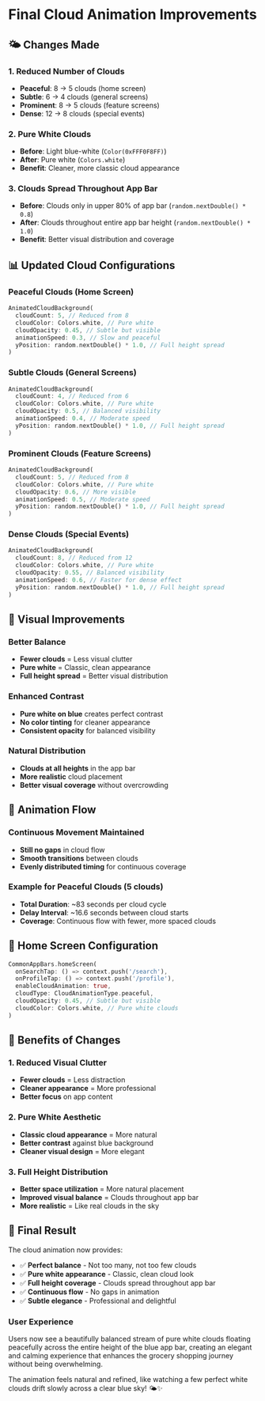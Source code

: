 # Final Cloud Animation Improvements

## 🌤️ **Changes Made**

### **1. Reduced Number of Clouds**
- **Peaceful**: 8 → 5 clouds (home screen)
- **Subtle**: 6 → 4 clouds (general screens)
- **Prominent**: 8 → 5 clouds (feature screens)
- **Dense**: 12 → 8 clouds (special events)

### **2. Pure White Clouds**
- **Before**: Light blue-white (`Color(0xFFF0F8FF)`)
- **After**: Pure white (`Colors.white`)
- **Benefit**: Cleaner, more classic cloud appearance

### **3. Clouds Spread Throughout App Bar**
- **Before**: Clouds only in upper 80% of app bar (`random.nextDouble() * 0.8`)
- **After**: Clouds throughout entire app bar height (`random.nextDouble() * 1.0`)
- **Benefit**: Better visual distribution and coverage

## 📊 **Updated Cloud Configurations**

### **Peaceful Clouds (Home Screen)**
```dart
AnimatedCloudBackground(
  cloudCount: 5, // Reduced from 8
  cloudColor: Colors.white, // Pure white
  cloudOpacity: 0.45, // Subtle but visible
  animationSpeed: 0.3, // Slow and peaceful
  yPosition: random.nextDouble() * 1.0, // Full height spread
)
```

### **Subtle Clouds (General Screens)**
```dart
AnimatedCloudBackground(
  cloudCount: 4, // Reduced from 6
  cloudColor: Colors.white, // Pure white
  cloudOpacity: 0.5, // Balanced visibility
  animationSpeed: 0.4, // Moderate speed
  yPosition: random.nextDouble() * 1.0, // Full height spread
)
```

### **Prominent Clouds (Feature Screens)**
```dart
AnimatedCloudBackground(
  cloudCount: 5, // Reduced from 8
  cloudColor: Colors.white, // Pure white
  cloudOpacity: 0.6, // More visible
  animationSpeed: 0.5, // Moderate speed
  yPosition: random.nextDouble() * 1.0, // Full height spread
)
```

### **Dense Clouds (Special Events)**
```dart
AnimatedCloudBackground(
  cloudCount: 8, // Reduced from 12
  cloudColor: Colors.white, // Pure white
  cloudOpacity: 0.55, // Balanced visibility
  animationSpeed: 0.6, // Faster for dense effect
  yPosition: random.nextDouble() * 1.0, // Full height spread
)
```

## 🎨 **Visual Improvements**

### **Better Balance**
- **Fewer clouds** = Less visual clutter
- **Pure white** = Classic, clean appearance
- **Full height spread** = Better visual distribution

### **Enhanced Contrast**
- **Pure white on blue** creates perfect contrast
- **No color tinting** for cleaner appearance
- **Consistent opacity** for balanced visibility

### **Natural Distribution**
- **Clouds at all heights** in the app bar
- **More realistic** cloud placement
- **Better visual coverage** without overcrowding

## 🔄 **Animation Flow**

### **Continuous Movement Maintained**
- **Still no gaps** in cloud flow
- **Smooth transitions** between clouds
- **Evenly distributed timing** for continuous coverage

### **Example for Peaceful Clouds (5 clouds)**
- **Total Duration**: ~83 seconds per cloud cycle
- **Delay Interval**: ~16.6 seconds between cloud starts
- **Coverage**: Continuous flow with fewer, more spaced clouds

## 📱 **Home Screen Configuration**

```dart
CommonAppBars.homeScreen(
  onSearchTap: () => context.push('/search'),
  onProfileTap: () => context.push('/profile'),
  enableCloudAnimation: true,
  cloudType: CloudAnimationType.peaceful,
  cloudOpacity: 0.45, // Subtle but visible
  cloudColor: Colors.white, // Pure white clouds
)
```

## 🎯 **Benefits of Changes**

### **1. Reduced Visual Clutter**
- **Fewer clouds** = Less distraction
- **Cleaner appearance** = More professional
- **Better focus** on app content

### **2. Pure White Aesthetic**
- **Classic cloud appearance** = More natural
- **Better contrast** against blue background
- **Cleaner visual design** = More elegant

### **3. Full Height Distribution**
- **Better space utilization** = More natural placement
- **Improved visual balance** = Clouds throughout app bar
- **More realistic** = Like real clouds in the sky

## 🌟 **Final Result**

The cloud animation now provides:
- ✅ **Perfect balance** - Not too many, not too few clouds
- ✅ **Pure white appearance** - Classic, clean cloud look
- ✅ **Full height coverage** - Clouds spread throughout app bar
- ✅ **Continuous flow** - No gaps in animation
- ✅ **Subtle elegance** - Professional and delightful

### **User Experience**
Users now see a beautifully balanced stream of pure white clouds floating peacefully across the entire height of the blue app bar, creating an elegant and calming experience that enhances the grocery shopping journey without being overwhelming.

The animation feels natural and refined, like watching a few perfect white clouds drift slowly across a clear blue sky! 🌤️✨